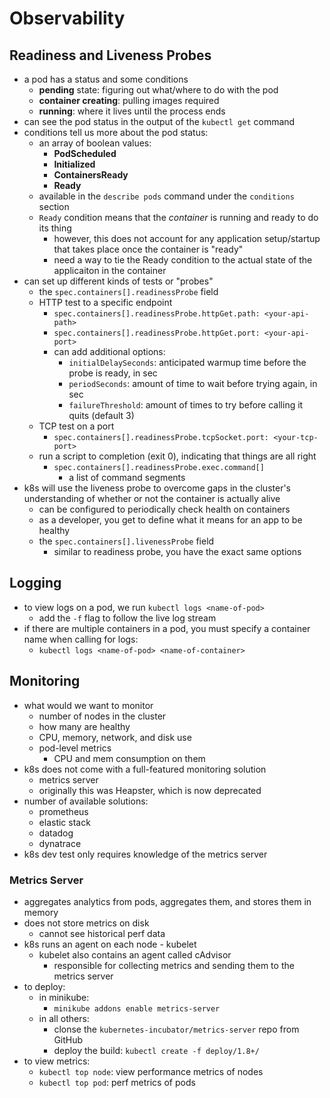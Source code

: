 # Observability

## Readiness and Liveness Probes
- a pod has a status and some conditions
    - **pending** state: figuring out what/where to do with the pod
    - **container creating**: pulling images required
    - **running**: where it lives until the process ends
- can see the pod status in the output of the `kubectl get` command
- conditions tell us more about the pod status:
    - an array of boolean values:
        - **PodScheduled**
        - **Initialized**
        - **ContainersReady**
        - **Ready**
    - available in the `describe pods` command under the `conditions` section
    - `Ready` condition means that the *container* is running and ready to do its thing
        - however, this does not account for any application setup/startup that takes place once the container is "ready"
        - need a way to tie the Ready condition to the actual state of the applicaiton in the container
- can set up different kinds of tests or "probes"
    - the `spec.containers[].readinessProbe` field
    - HTTP test to a specific endpoint
        - `spec.containers[].readinessProbe.httpGet.path: <your-api-path>`
        - `spec.containers[].readinessProbe.httpGet.port: <your-api-port>`
        - can add additional options:
            - `initialDelaySeconds`: anticipated warmup time before the probe is ready, in sec
            - `periodSeconds`: amount of time to wait before trying again, in sec
            - `failureThreshold`: amount of times to try before calling it quits (default 3)
    - TCP test on a port
        - `spec.containers[].readinessProbe.tcpSocket.port: <your-tcp-port>`
    - run a script to completion (exit 0), indicating that things are all right
        - `spec.containers[].readinessProbe.exec.command[]`
            - a list of command segments
- k8s will use the liveness probe to overcome gaps in the cluster's understanding of whether or not the container is actually alive
    - can be configured to periodically check health on containers
    - as a developer, you get to define what it means for an app to be healthy
    - the `spec.containers[].livenessProbe` field
        - similar to readiness probe, you have the exact same options

## Logging
- to view logs on a pod, we run `kubectl logs <name-of-pod>`
    - add the `-f` flag to follow the live log stream
- if there are multiple containers in a pod, you must specify a container name when calling for logs:
    - `kubectl logs <name-of-pod> <name-of-container>`

## Monitoring
- what would we want to monitor
    - number of nodes in the cluster
    - how many are healthy
    - CPU, memory, network, and disk use
    - pod-level metrics
        - CPU and mem consumption on them
- k8s does not come with a full-featured monitoring solution
    - metrics server
    - originally this was Heapster, which is now deprecated
- number of available solutions:
    - prometheus
    - elastic stack
    - datadog
    - dynatrace
- k8s dev test only requires knowledge of the metrics server

### Metrics Server
- aggregates analytics from pods, aggregates them, and stores them in memory
- does not store metrics on disk
    - cannot see historical perf data
- k8s runs an agent on each node - kubelet
    - kubelet also contains an agent called cAdvisor
        - responsible for collecting metrics and sending them to the metrics server
- to deploy:
    - in minikube:
        - `minikube addons enable metrics-server`
    - in all others:
        - clonse the `kubernetes-incubator/metrics-server` repo from GitHub
        - deploy the build: `kubectl create -f deploy/1.8+/`
- to view metrics:
    - `kubectl top node`: view performance metrics of nodes
    - `kubectl top pod`: perf metrics of pods
